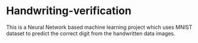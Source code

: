 # Handwriting-verification
This is a Neural Network based machine learning project which uses MNIST dataset to predict the correct digit from the handwritten data images.

